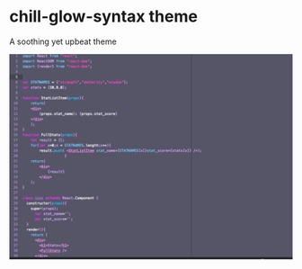 # chill-glow-syntax theme

A soothing yet upbeat theme

<img src="https://github.com/Jacktwist/chill-glow-syntax/blob/master/cg_screenshot.png"/>
